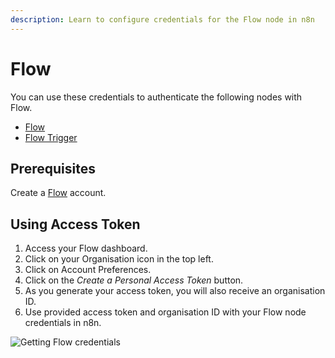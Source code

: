 ```yaml
---
description: Learn to configure credentials for the Flow node in n8n
---
```


# Flow

You can use these credentials to authenticate the following nodes with Flow.
- [Flow](../../nodes-library/nodes/Flow/README.md)
- [Flow Trigger](../../nodes-library/trigger-nodes/FlowTrigger/README.md)

## Prerequisites

Create a [Flow](https://www.getflow.com/) account.

## Using Access Token

1. Access your Flow dashboard.
2. Click on your Organisation icon in the top left.
3. Click on Account Preferences.
4. Click on the *Create a Personal Access Token* button.
5. As you generate your access token, you will also receive an organisation ID.
6. Use provided access token and organisation ID with your Flow node credentials in n8n.

![Getting Flow credentials](./using-access-token.gif)
